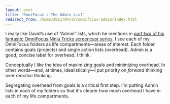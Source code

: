 ```yaml
---
layout: post
title: 'OmniFocus : The Admin List'
redirect_from: /home/2011/04/25/omnifocus-admin/index.html
---
```

<p>I really like David’s use of “Admin” lists, which he mentions in <a href="http://macpowerusers.com/2011/04/screencast-omnifocus-ninja-tricks-part-2-of-3/">part two of his fantastic OmniFocus Ninja Tricks screencast series</a>.
I see each of my OmniFocus folders as life compartments—areas of interest. Each folder contains goals (projects) and single action lists (overhead). Admin is a good, concise label for overhead, I think.</p>
<p>Conceptually I like the idea of maximizing goals and minimizing overhead. In other words—and, at times, idealistically—I put priority on <em>forward</em> thinking over <em>reactive</em> thinking.</p>
<p>Segregating overhead from goals is a critical first step. I’m putting Admin lists in each of my folders so that it's clearer how much overhead I have in each of my life compartments.</p>
